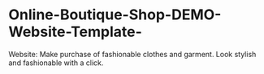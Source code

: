 # Online-Boutique-Shop-DEMO-Website-Template-
Website: Make purchase of fashionable clothes and garment. Look stylish and fashionable with a click.
